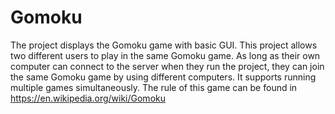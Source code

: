 # Gomoku
The project displays the Gomoku game with basic GUI. 
This project allows two different users to play in the same Gomoku game. As long as their own computer can connect to the server when they run the project, they can join the same Gomoku game by using different computers. 
It supports running multiple games simultaneously. 
The rule of this game can be found in https://en.wikipedia.org/wiki/Gomoku
